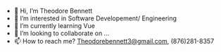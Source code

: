 - 👋 Hi, I’m Theodore Bennett
- 👀 I’m interested in Software Developement/ Engineering
- 🌱 I’m currently learning Vue
- 💞️ I’m looking to collaborate on ...
- 📫 How to reach me? Theodorebennett3@gmail.com, (876)281-8357

<!---
Shadowboss109/Shadowboss109 is a ✨ special ✨ repository because its `README.md` (this file) appears on your GitHub profile.
You can click the Preview link to take a look at your changes.
--->
